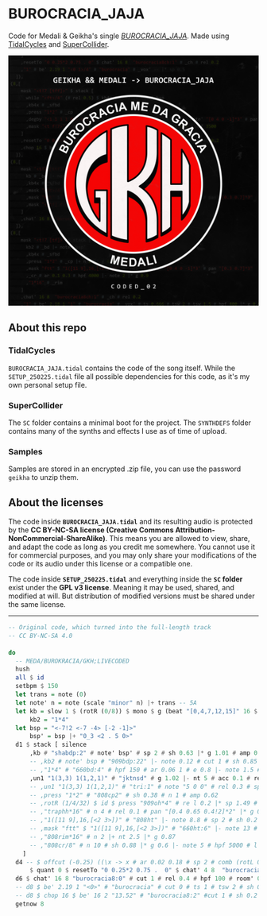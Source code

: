 # BUROCRACIA_JAJA
Code for Medali & Geikha's single [*BUROCRACIA_JAJA*](https://geikha.bandcamp.com/album/burocracia-jaja-coded-02). Made using [TidalCycles](https://github.com/tidalcycles/Tidal) and [SuperCollider](https://github.com/supercollider/supercollider).

[![image](./ART/BUROCRACIA_JAJA_ART.png)](https://geikha.bandcamp.com/album/burocracia-jaja-coded-02)

## About this repo

### TidalCycles

`BUROCRACIA_JAJA.tidal` contains the code of the song itself. While the `SETUP_250225.tidal` file all possible dependencies for this code, as it's my own personal setup file.

### SuperCollider

The `SC` folder contains a minimal boot for the project. The `SYNTHDEFS` folder contains many of the synths and effects I use as of time of upload.

### Samples

Samples are stored in an encrypted .zip file, you can use the password `geikha` to unzip them.

## About the licenses

The code inside **`BUROCRACIA_JAJA.tidal`** and its resulting audio is protected by the **CC BY-NC-SA license (Creative Commons Attribution-NonCommercial-ShareAlike)**. This means you are allowed to view, share, and adapt the code as long as you credit me somewhere. You cannot use it for commercial purposes, and you may only share your modifications of the code or its audio under this license or a compatible one.

The code inside **`SETUP_250225.tidal`** and everything inside the **`SC` folder** exist under the **GPL v3 license**. Meaning it may be used, shared, and modified at will. But distribution of modified versions must be shared under the same license.

---

```haskell
-- Original code, which turned into the full-length track
-- CC BY-NC-SA 4.0

do
  -- MEDA/BUROKRACIA/GKH;LIVECODED
  hush
  all $ id
  setbpm $ 150
  let trans = note (0)
  let note' n = note (scale "minor" n) |+ trans -- 5A
  let kb = slow 1 $ (rotR (0/8)) $ mono $ g (beat "[0,4,7,12,15]" 16 $ 1)--foot "<0 10>"
      kb2 = "1*4"
  let bsp = "<-7!2 <-7 -4> [-2 -1]>"
      bsp' = bsp |+ "0_3 <2 . 5 0>"
  d1 $ stack [ silence
      ,kb # "shabdp:2" # note' bsp' # sp 2 # sh 0.63 |* g 1.01 # amp 0.6 # cut 1 # lpf 8000
      -- ,kb2 # note' bsp # "909bdp:22" |- note 0.12 # cut 1 # sh 0.85 # eq 45 2.8 # amp 0.66 |* g 0.95 # atk 1
      -- ,"1*4" # "660bd:4" # hpf 150 # ar 0.06 1 # e 0.8 |- note 1.5 # sp 1
      ,un1 "1(3,3) 1(1,2,1)" # "jktnsd" # g 1.02 |- nt 5 # acc 0.1 # rel 0.12 # atk 0.2
      -- ,un1 "1(3,3) 1(1,2,1)" # "tri:1" # note "5 0 0" # rel 0.3 # sp 1.5 # hpf 900 # g 0.9
      -- ,press "1*2" # "808cp2" # sh 0.38 # n 1 # amp 0.62
      -- ,rotR (1/4/32) $ id $ press "909oh*4" # re l 0.2 |* sp 1.49 # hpf 200 |* g 0.97 |- note 5 # b 0.02 # eq 7000 2
      -- ,"traphh*16" # n 4 # rel 0.1 # pan "[0.4 0.65 0.4!2]*2" |* g 0.9
      -- ,"1([11 9],16,[<2 3>])" # "808ht" |- note 8.8 # sp 2 # sh 0.2 # hpf 250 # eq' (4250*2) 12 2.2 |* g 0.88
      -- ,mask "ftt" $ "1([11 9],16,[<2 3>])" # "660ht:6" |- note 13 # sp 2 # sh 0.15 # rel 0.2  # eq 100 (-4) # air 0.5
      -- ,"808rim*16" # n 2 |+ nt 2.5 |* g 0.87
      -- ,"808cr/8" # n 10 # sh 0.88 |* g 0.6 |- note 5 # hpf 5000 # l "<1!3 [1 2]>" # wider 0.7 |- acc 0.23 |- fshift 450
    ]
  d4 -- $ offcut (-0.25) ((\x -> x # ar 0.02 0.18 # sp 2 # comb (rotL 0 rand) # pan (randosc 0.3 0.7) # sh 0.4) . (resetTo "[0~]*8"))
      $ quant 0 $ resetTo "0 0.25*2 0.75 .  0" $ chat' 4 8  "burocracia8ch:0" # cut 1 # sh 0.84 |* g 0.88 # hpf 200 # room' 0.16 0.3 # ar 0 0.2 # eq' 175 (-6) 0.2 # eq2' 12000 4 2
  d6 $ chat' 16 8 "burocracia8:0" # cut 1 # rel 0.4 # hpf 100 # room' 0.017 0.2 # wider 0.1 # sh 0.28 |* g 1.1 # delay' "0 0.05" (nms 7 * 2) 0.93  # eq (9000) 2.2
  -- d8 $ be' 2.19 1 "<0>" # "burocracia" # cut 0 # ts 1 # tsw 2 # sh 0.35 # delay' 0.3 0.3 0.2
  -- d8 $ chop 16 $ be' 16 2 "13.52" # "burocracia8:2" #cut 1 # sh 0.2 # g 0.93 # formant 0.9 # delay' 0.3 0.3 0.4 # gater 0.66 # krush 0.8 # coarse 3 # hpf 200 # eq 230 (-9) # eq2 (slow 2 $ range 1500 4000 sine) 4
  getnow 8
```
